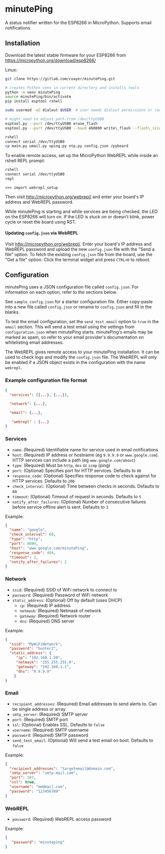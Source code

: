 # minutePing

A status notifier written for the ESP8266 in MicroPython. Supports email notifications.

## Installation

Download the latest stable firmware for your ESP8266 from https://micropython.org/download/esp8266/

Linux:
```bash
git clone https://gitlab.com/coayer/minutePing.git

# creates Python venv in current directory and installs tools
python -m venv minutePing
source minutePing/bin/activate
pip install esptool rshell

sudo usermod -aG dialout $USER  # user needs dialout permissions or root

# might need to adjust path from /dev/ttyUSB0
esptool.py --port /dev/ttyUSB0 erase_flash
esptool.py --port /dev/ttyUSB0 --baud 460800 write\_flash --flash\_size=detect 0 esp8266-*.bin # might need to change firmware file path and baud rate

rshell
connect serial /dev/ttyUSB0
cp main.py umail.py uping.py ntp.py config.json /pyboard
```

To enable remote access, set up the MicroPython WebREPL while inside an rshell REPL prompt:
```bash
rshell
connect serial /dev/ttyUSB0
repl
```
`>>> import webrepl_setup`

Then visit http://micropython.org/webrepl/ and enter your board's IP address and WebREPL password.

While minutePing is starting and while services are being checked, the LED on the ESP8266 will turn on. If the LED is stuck on or doesn't blink, power cycle or reset the board using RST.

#### Updating `config.json` via WebREPL

Visit http://micropython.org/webrepl/. 
Enter your board's IP address and WebREPL password and upload the new `config.json` file with the "Send a file" option. To fetch the existing `config.json` file from the board, use the "Get a file" option.
Click the terminal widget and press `CTRL+D` to reboot.


## Configuration

minutePing uses a JSON configuration file called `config.json`. For information on each option, refer to the sections below.

See `sample_config.json` for a starter configuration file. Either copy-paste into a new file called `config.json` or rename to `config.json` and fill in the blanks. 

To test the email configuration, set the `send_test_email` option to `true` in the `email` section. This will send a test email using the settings from `configuration.json` when minutePing starts. minutePing's emails may be marked as spam, so refer to your email provider's documentation on whitelisting email addresses. 

The WebREPL gives remote access to your minutePing installation. It can be used to check logs and modify the `config.json` file. The WebREPL will only be enabled if a JSON object exists in the configuration with the name `webrepl`.

### Example configuration file format

```json
{
  "services": [{...}, {...}],

  "network": {...},

  "email": {...},
   
   "webrepl" : {...}
}
```

### Services

 - `name`: (Required) Identifiable name for service used in email notifications
 - `host`: (Required) IP address or hostname (eg `9.9.9.9` or `www.google.com`). HTTP services can include a path (eg `www.google.com/about`)
 - `type`: (Required) Must be `http`, `dns` or `icmp` (ping)
 - `port`: (Optional) Specifies port for HTTP services. Defaults to `80`
 - `response_code`: (Optional) Specifies response code to check against for HTTP services. Defaults to `200`
 - `check_interval`: (Optional) Time between checks in seconds. Defaults to `60`
 - `timeout`: (Optional) Timeout of request in seconds. Defaults to `5`
 - `notify_after_failures`: (Optional) Number of consecutive failures before service offline alert is sent. Defaults to `3`

Example:

```json
{
  "name": "google",
  "check_interval": 60,
  "type": "http",
  "port": 8080,
  "host": "www.google.com/minutePing",
  "response_code": 404, 
  "timeout": 2,
  "notify_after_failures": 2
}
```

### Network

 - `ssid`: (Required) SSID of WiFi network to connect to
 - `password`: (Required) Password of WiFi network
 - `static_address`: (Optional) Off by default (uses DHCP)
    - `ip`: (Required) IP address
    - `netmask`: (Required) Netmask of network
    - `gateway`: (Required) Network router
    - `dns`: (Required) DNS server

Example:

```json
{
  "ssid": "MyWiFiNetwork",
  "password": "hunter2", 
  "static_address": {
     "ip": "192.168.1.50", 
     "netmask": "255.255.255.0", 
     "gateway": "192.168.1.1", 
     "dns": "9.9.9.9"
    }
}
```

### Email

 - `recipient_addresses`: (Required) Email addresses to send alerts to. Can be single address or array
 - `smtp_server`: (Required) SMTP server
 - `port`: (Required) SMTP port
 - `ssl`: (Optional) Enables SSL. Defaults to `false`
 - `username`: (Required) SMTP username
 - `password`: (Required) SMTP password
 - `send_test_email`: (Optional) Will send a test email on boot. Defaults to `false`

Example:

```json
{
  "recipient_addresses": "targetemail@domain.com",
  "smtp_server": "smtp.mail.com",
  "port": 587,
  "ssl": true,
  "username": "me@mail.com",
  "password": "123456789"
}
```

### WebREPL

 - `password`: (Required) WebREPL access password

Example:

```json
{
   "password": "minuteping"
}
```